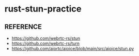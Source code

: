 # rust-stun-practice

## REFERENCE

- https://github.com/webrtc-rs/stun
- https://github.com/webrtc-rs/turn
- https://github.com/aiortc/aioice/blob/main/src/aioice/stun.py
